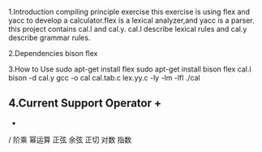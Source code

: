 1.Introduction
compiling principle exercise
this exercise is using flex and yacc to develop a calculator.flex is a lexical analyzer,and yacc is a parser.
this project contains cal.l and cal.y. cal.l describe lexical rules and cal.y describe grammar rules.

2.Dependencies
bison
flex

3.How to Use
sudo apt-get install flex
sudo apt-get install bison
flex cal.l
bison -d cal.y
gcc -o cal cal.tab.c lex.yy.c -ly -lm -lfl
./cal

4.Current Support Operator
+
-
*
/
阶乘
幂运算
正弦
余弦
正切
对数
指数